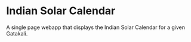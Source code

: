 # Indian Solar Calendar

A single page webapp that displays the Indian Solar Calendar for a given Gatakali.